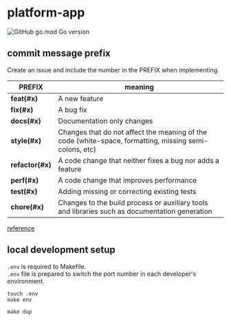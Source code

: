 # platform-app

![GitHub go.mod Go version](https://img.shields.io/github/go-mod/go-version/morning-night-guild/platform-app?style=plastic)

## commit message prefix

Create an issue and include the number in the PREFIX when implementing.

| PREFIX           | meaning                                                                                                |
| ---------------- | ------------------------------------------------------------------------------------------------------ |
| **feat(#x)**     | A new feature                                                                                          |
| **fix(#x)**      | A bug fix                                                                                              |
| **docs(#x)**     | Documentation only changes                                                                             |
| **style(#x)**    | Changes that do not affect the meaning of the code (white-space, formatting, missing semi-colons, etc) |
| **refactor(#x)** | A code change that neither fixes a bug nor adds a feature                                              |
| **perf(#x)**     | A code change that improves performance                                                                |
| **test(#x)**     | Adding missing or correcting existing tests                                                            |
| **chore(#x)**    | Changes to the build process or auxiliary tools and libraries such as documentation generation         |

[reference](https://github.com/angular/angular.js/blob/master/DEVELOPERS.md#commits)

## local development setup

`.env` is required to Makefile.  
`.env` file is prepared to switch the port number in each developer's environment.

```shell
touch .env
make env
```

```shell
make dup
```
